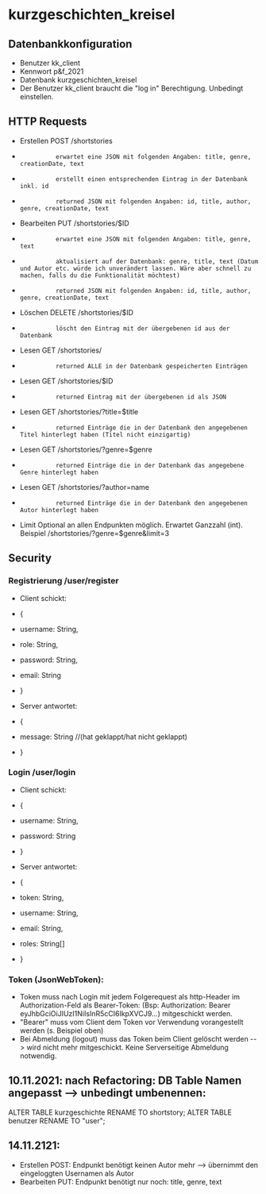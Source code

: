 # kurzgeschichten_kreisel

## Datenbankkonfiguration
- Benutzer kk_client
- Kennwort p&f_2021
- Datenbank kurzgeschichten_kreisel
- Der Benutzer kk_client braucht die "log in" Berechtigung. Unbedingt einstellen.

## HTTP Requests
- Erstellen POST /shortstories
-               erwartet eine JSON mit folgenden Angaben: title, genre, creationDate, text
-               erstellt einen entsprechenden Eintrag in der Datenbank inkl. id
-               returned JSON mit folgenden Angaben: id, title, author, genre, creationDate, text

- Bearbeiten PUT /shortstories/\$ID
-               erwartet eine JSON mit folgenden Angaben: title, genre, text
-               aktualisiert auf der Datenbank: genre, title, text (Datum und Autor etc. würde ich unverändert lassen. Wäre aber schnell zu machen, falls du die Funktionalität möchtest)
-               returned JSON mit folgenden Angaben: id, title, author, genre, creationDate, text

- Löschen DELETE /shortstories/\$ID
-               löscht den Eintrag mit der übergebenen id aus der Datenbank

- Lesen GET /shortstories/
-               returned ALLE in der Datenbank gespeicherten Einträgen

- Lesen GET /shortstories/\$ID
-               returned Eintrag mit der übergebenen id als JSON

- Lesen GET /shortstories/?title=\$title
-               returned Einträge die in der Datenbank den angegebenen Titel hinterlegt haben (Titel nicht einzigartig)

- Lesen GET /shortstories/?genre=\$genre
-               returned Einträge die in der Datenbank das angegebene Genre hinterlegt haben

- Lesen GET /shortstories/?author=name
-               returned Einträge die in der Datenbank den angegebenen Autor hinterlegt haben

- Limit Optional an allen Endpunkten möglich. Erwartet Ganzzahl (int). Beispiel /shortstories/?genre=\$genre&limit=3

## Security
### Registrierung    /user/register
- Client schickt:
-   {
-   username: String,
-   role: String,
-   password: String,
-   email: String
-   }

- Server antwortet:
-   {
-   message: String //(hat geklappt/hat nicht geklappt)
-   }

### Login            /user/login
- Client schickt:
-   {
-   username: String,
-   password: String
-   }

- Server antwortet:
-   {
-   token: String,
-   username: String,
-   email: String,
-   roles: String[]
-   }

### Token (JsonWebToken): 
- Token muss nach Login mit jedem Folgerequest als http-Header im Authorization-Feld als Bearer-Token: (Bsp: Authorization: Bearer eyJhbGciOiJIUzI1NiIsInR5cCI6IkpXVCJ9...) mitgeschickt werden.
- "Bearer" muss vom Client dem Token vor Verwendung vorangestellt werden (s. Beispiel oben)
- Bei Abmeldung (logout) muss das Token beim Client gelöscht werden --> wird nicht mehr mitgeschickt. Keine Serverseitige Abmeldung notwendig.

## 10.11.2021: nach Refactoring: DB Table Namen angepasst --> unbedingt umbenennen:
ALTER TABLE kurzgeschichte RENAME TO shortstory;
ALTER TABLE benutzer RENAME TO "user";

## 14.11.2121: 
- Erstellen POST: Endpunkt benötigt keinen Autor mehr --> übernimmt den eingeloggten Usernamen als Autor
- Bearbeiten PUT: Endpunkt benötigt nur noch: title, genre, text
